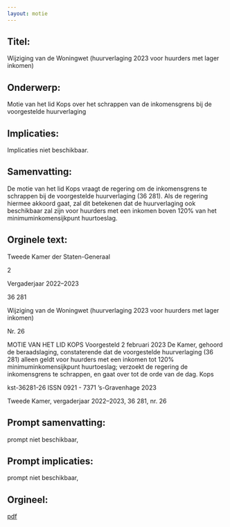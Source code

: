 ```yaml
---
layout: motie
---
```

## Titel:
Wijziging van de Woningwet (huurverlaging 2023 voor huurders met lager inkomen)
## Onderwerp:
Motie van het lid Kops over het schrappen van de inkomensgrens bij de voorgestelde huurverlaging
## Implicaties:
Implicaties niet beschikbaar.
## Samenvatting:

De motie van het lid Kops vraagt de regering om de inkomensgrens te schrappen bij de voorgestelde huurverlaging (36 281). Als de regering hiermee akkoord gaat, zal dit betekenen dat de huurverlaging ook beschikbaar zal zijn voor huurders met een inkomen boven 120% van het minimuminkomensijkpunt huurtoeslag.
## Orginele text:


Tweede Kamer der Staten-Generaal

2

Vergaderjaar 2022–2023

36 281

Wijziging van de Woningwet (huurverlaging
2023 voor huurders met lager inkomen)

Nr. 26

MOTIE VAN HET LID KOPS
Voorgesteld 2 februari 2023
De Kamer,
gehoord de beraadslaging,
constaterende dat de voorgestelde huurverlaging (36 281) alleen geldt
voor huurders met een inkomen tot 120% minimuminkomensijkpunt
huurtoeslag;
verzoekt de regering de inkomensgrens te schrappen,
en gaat over tot de orde van de dag.
Kops

kst-36281-26
ISSN 0921 - 7371
’s-Gravenhage 2023

Tweede Kamer, vergaderjaar 2022–2023, 36 281, nr. 26


## Prompt samenvatting:
prompt niet beschikbaar,

## Prompt implicaties:
prompt niet beschikbaar,
## Orgineel:
[pdf](https://gegevensmagazijn.tweedekamer.nl/OData/v4/2.0/Document(b5381526-c799-44a2-be2a-d6a1751209d8)/resource)
